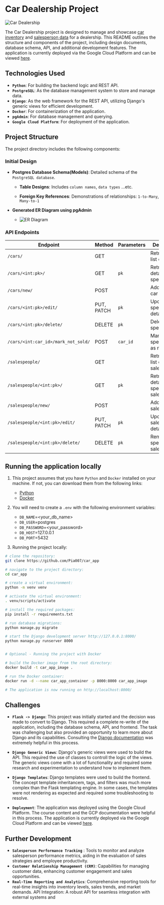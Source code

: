 # Car Dealership Project
![Car Dealership](car_app_img.PNG)

The Car Dealership project is designed to manage and showcase [car inventory](https://github.com/Pia007/car_app/assets/66088725/cf9e33b6-95df-4707-a257-e5e612825e30) and [salesperson data](https://github.com/Pia007/car_app/assets/66088725/904c49b8-7b32-4294-8748-444bd377fc6b) for a dealership. This README outlines the structure and components of the project, including design documents, database schema, API, and additional development features. The application is currently deployed via the Google Cloud Platform and can be viewed [here](https://car-app-wjuvn76ckq-uc.a.run.app).   

## Technologies Used

- **`Python`**: For building the backend logic and REST API.
- **`PostgreSQL`**: As the database management system to store and manage data.
- **`Django`**: As the web framework for the REST API, utilizing Django's generic views for efficient development.
- **`Docker`**: For containerization of the application.
- **`pgAdmin`**: For database management and querying.
- **`Google Cloud Platform`**: For deployment of the application.


## Project Structure

The project directory includes the following components:

### Initial Design


- **Postgres Database Schema(Models)**: Detailed schema of the `PostgreSQL database`.

  - **Table Designs**: Includes `column names`, `data types` ...etc.

  - **Foreign Key References**: Demonstrations of relationships: `1-to-Many`, `Many-to-1`

- **Generated ER Diagram using pgAdmin**

  - ![ER Diagram](/images/car_app_erd.png)


### API Endpoints

| Endpoint                              | Method    | Parameters | Description                               |
|---------------------------------------|-----------|------------|-------------------------------------------|
| `/cars/`                              | GET       |            | Retrieves a list of all cars              |
| `/cars/<int:pk>/`                     | GET       | `pk`       | Retrieves details of a specific car       |
| `/cars/new/`                          | POST      |            | Adds a new car                            |
| `/cars/<int:pk>/edit/`                | PUT, PATCH | `pk`       | Updates a specific car's details          |
| `/cars/<int:pk>/delete/`              | DELETE    | `pk`       | Deletes a specific car                    |
| `/cars/<int:car_id>/mark_not_sold/`   | POST      | `car_id`   | Marks a specific car as not sold          |
| `/salespeople/`                       | GET       |            | Retrieves a list of all salespeople       |
| `/salespeople/<int:pk>/`              | GET       | `pk`       | Retrieves details of a specific salesperson |
| `/salespeople/new/`                   | POST      |            | Adds a new salesperson                    |
| `/salespeople/<int:pk>/edit/`         | PUT, PATCH | `pk`       | Updates a salesperson's details           |
| `/salespeople/<int:pk>/delete/`       | DELETE    | `pk`       | Removes a specific salesperson            |


## Running the application locally
1. This project assumes that you have `Python` and `Docker` installed on your machine. If not, you can download them from the following links:
   - [Python](https://www.python.org/downloads/)
   - [Docker](https://www.docker.com/products/docker-desktop)
  
2. You will need to create a `.env` with the following environment variables:
   - `DB_NAME`=<your_db_name>
   - `DB_USER`=postgres
   - `DB_PASSWORD`=<your_password>
   - `DB_HOST`=127.0.0.1
   - `DB_PORT`=5432
  
3. Running the project locally:
```bash
# clone the repository:
git clone https://github.com/Pia007/car_app

# navigate to the project directory:
cd car_app

# create a virtual environment:
python -m venv venv 

# activate the virtual environment:
. venv/scripts/activate

# install the required packages:
pip install -r requirements.txt

# run database migrations:
python manage.py migrate

# start the Django development server http://127.0.0.1:8000/
python manage.py runserver 8000


# Optional - Running the project with Docker

# build the Docker image from the root directory:
docker build -t car_app_image .

# run the Docker container:
docker run -d --name car_app_container -p 8000:8000 car_app_image

# The application is now running on http://localhost:8000/
``` 

## Challenges

- **`Flask -> Django`**: This project was initially started and the decision was made to convert to Django. This required a complete re-write of the application, including the database schema, API, and frontend. The task was challenging but also provided an opportunity to learn more about Django and its capabilities. Consulting the [Django documentation](https://docs.djangoproject.com/en/3.2/) was extremely helpful in this process.

- **`Django Generic Views`**: Django's generic views were used to build the API. This required the use of classes to controll the logic of the views.  The generic views come with a lot of functionality and required some research and experimentation to understand how to implement them.

- **`Django Templates`**: Django templates were used to build the frontend. The concept template inheritancem, tags, and filters was much more complex than the Flask templating engine. In some cases, the templates were not rendering as expected and required some troubleshooting to resolve.

- **`Deployment`**: The application was deployed using the Google Cloud Platform. The course content and the GCP documentation were helpful in this process. The application is currently deployed via the Google Cloud Platform and can be viewed [here](https://car-app-wjuvn76ckq-uc.a.run.app).



## Further Development

- **`Salesperson Performance Tracking`** : Tools to monitor and analyze salesperson performance metrics, aiding in the evaluation of sales strategies and employee productivity.
- **`Customer Relationship Management (CRM)`**: Capabilities for managing customer data, enhancing customer engagement and sales opportunities.
- **`Real-Time Reporting and Analytics`**: Comprehensive reporting tools for real-time insights into inventory levels, sales trends, and market demands.
API Integration: A robust API for seamless integration with external systems and  






